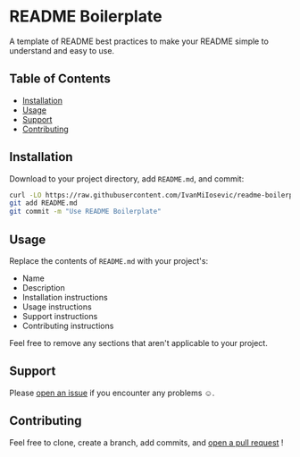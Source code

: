 # README Boilerplate

A template of README best practices to make your README simple to understand and easy to use. 

## Table of Contents

- [Installation](#installation)
- [Usage](#usage)
- [Support](#support)
- [Contributing](#contributing)

## Installation

Download to your project directory, add `README.md`, and commit:

```sh
curl -LO https://raw.githubusercontent.com/IvanMiIosevic/readme-boilerplate/master/README.md
git add README.md
git commit -m "Use README Boilerplate"
```

## Usage

Replace the contents of `README.md` with your project's:

- Name
- Description
- Installation instructions
- Usage instructions
- Support instructions
- Contributing instructions

Feel free to remove any sections that aren't applicable to your project.

## Support

Please [open an issue](https://github.com/IvanMiIosevic/repo/issues/new) if you encounter any problems :relaxed:.

## Contributing

Feel free to clone, create a branch, add commits, and [open a pull request](https://github.com/IvanMiIosevic/repo/compare/) !
